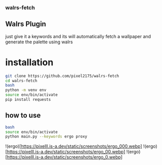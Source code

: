 ### walrs-fetch
## Walrs Plugin 
just give it a keywords and its will automatically fetch a wallpaper and generate the palette using walrs

# installation
```bash
git clone https://github.com/pixel2175/walrs-fetch
cd walrs-fetch
bash
python -m venv env
source env/bin/activate
pip install requests
```

## how to use 
```bash
bash
source env/bin/activate
python main.py --keywords ergo proxy
```

!(ergo)[https://pixelll.is-a.dev/static/screenshots/ergo_000.webp]
!(ergo)[https://pixelll.is-a.dev/static/screenshots/ergo_00.webp]
!(ergo)[https://pixelll.is-a.dev/static/screenshots/ergo_0.webp]

